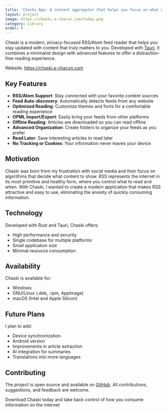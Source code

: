 ```yaml
---
title: 'Chaski App: A content aggregator that helps you focus on what matters'
layout: project
image: https://chaski.a-chacon.com/today.png
category: Library
order: 0
---
```


Chaski is a modern, privacy-focused RSS/Atom feed reader that helps you stay updated with content that truly matters to you. Developed with [Tauri](https://tauri.app/), it combines a minimalist design with advanced features to offer a distraction-free reading experience.

Website: <https://chaski.a-chacon.com>

## Key Features

- **RSS/Atom Support**: Stay connected with your favorite content sources
- **Feed Auto-discovery**: Automatically detects feeds from any website
- **Optimized Reading**: Customize themes and fonts for a comfortable reading experience
- **OPML Import/Export**: Easily bring your feeds from other platforms
- **Offline Reading**: Articles are downloaded so you can read offline
- **Advanced Organization**: Create folders to organize your feeds as you prefer
- **Read Later**: Save interesting articles to read later
- **No Tracking or Cookies**: Your information never leaves your device

## Motivation

Chaski was born from my frustration with social media and their focus on algorithms that decide what content to show. RSS represents the internet in its most primitive and healthy form, where you control what to read and when. With Chaski, I wanted to create a modern application that makes RSS attractive and easy to use, eliminating the anxiety of quickly consuming information.

## Technology

Developed with Rust and Tauri, Chaski offers:

- High performance and security
- Single codebase for multiple platforms
- Small application size
- Minimal resource consumption

## Availability

Chaski is available for:

- Windows
- GNU/Linux (.deb, .rpm, AppImage)
- macOS (Intel and Apple Silicon)

## Future Plans

I plan to add:

- Device synchronization
- Android version
- Improvements in article extraction
- AI integration for summaries
- Translations into more languages

## Contributing

The project is open source and available on [GitHub](https://github.com/a-chacon/chaski-app). All contributions, suggestions, and feedback are welcome.

Download Chaski today and take back control of how you consume information on the internet
